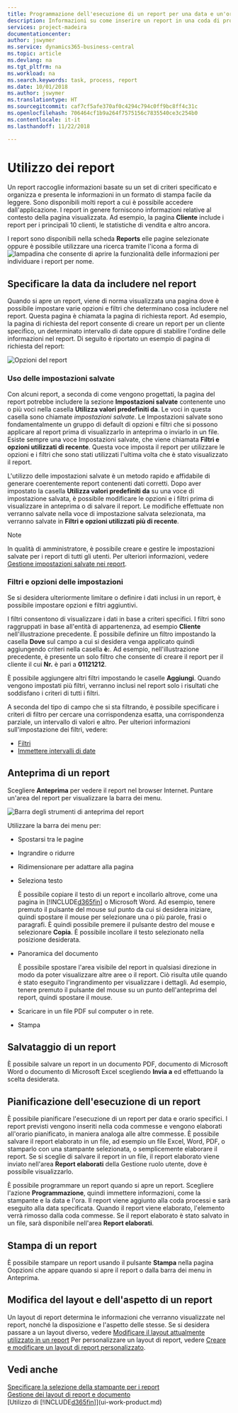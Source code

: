 ```yaml
---
title: Programmazione dell'esecuzione di un report per una data e un'ora specifiche | Documenti Microsoft
description: Informazioni su come inserire un report in una coda di processi e programmare per l'elaborazione per una data e un'ora specifiche.
services: project-madeira
documentationcenter: 
author: jswymer
ms.service: dynamics365-business-central
ms.topic: article
ms.devlang: na
ms.tgt_pltfrm: na
ms.workload: na
ms.search.keywords: task, process, report
ms.date: 10/01/2018
ms.author: jswymer
ms.translationtype: HT
ms.sourcegitcommit: caf7cf5afe370af0c4294c794c0ff9bc8ff4c31c
ms.openlocfilehash: 706464cf1b9a264f7575156c7835540ce3c254b0
ms.contentlocale: it-it
ms.lasthandoff: 11/22/2018

---
```

# <a name="working-with-reports"></a>Utilizzo dei report
Un report raccoglie informazioni basate su un set di criteri specificato e organizza e presenta le informazioni in un formato di stampa facile da leggere. Sono disponibili molti report a cui è possibile accedere dall'applicazione. I report in genere forniscono informazioni relative al contesto della pagina visualizzata. Ad esempio, la pagina **Cliente** include i report per i principali 10 clienti, le statistiche di vendita e altro ancora.

I report sono disponibili nella scheda **Reports** elle pagine selezionate oppure è possibile utilizzare una ricerca tramite l'icona a forma di ![lampadina che consente di aprire la funzionalità delle informazioni](media/ui-search/search_small.png "Informazioni sull'operazione che si desidera eseguire") per individuare i report per nome.


## <a name="specifying-the-data-to-include-in-the-report"></a>Specificare la data da includere nel report
Quando si apre un report, viene di norma visualizzata una pagina dove è possibile impostare varie opzioni e filtri che determinano cosa includere nel report. Questa pagina è chiamata la pagina di richiesta report. Ad esempio, la pagina di richiesta del report consente di creare un report per un cliente specifico, un determinato intervallo di date oppure di stabilire l'ordine delle informazioni nel report. Di seguito è riportato un esempio di pagina di richiesta del report:

![Opzioni del report](media/report_options.png "Opzioni del report")

### <a name="SavedSettings"></a>Uso delle impostazioni salvate
Con alcuni report, a seconda di come vengono progettati, la pagina del report potrebbe includere la sezione **Impostazioni salvate** contenente uno o più voci nella casella **Utilizza valori predefiniti da**. Le voci in questa casella sono chiamate *impostazioni salvate*. Le Impostazioni salvate sono fondamentalmente un gruppo di default di opzioni e filtri che si possono applicare al report prima di visualizzarlo in anteprima o inviarlo in un file. Esiste sempre una voce Impostazioni salvate, che viene chiamata **Filtri e opzioni utilizzati di recente**. Questa voce imposta il report per utilizzare le opzioni e i filtri che sono stati utilizzati l'ultima volta che è stato visualizzato il report.

L'utilizzo delle impostazioni salvate è un metodo rapido e affidabile di generare coerentemente report contenenti dati corretti. Dopo aver impostato la casella **Utilizza valori predefiniti da** su una voce di impostazione salvata, è possibile modificare le opzioni e i filtri prima di visualizzare in anteprima o di salvare il report. Le modifiche effettuate non verranno salvate nella voce di impostazione salvata selezionata, ma verranno salvate in **Filtri e opzioni utilizzati più di recente**.

>[!NOTE]
>In qualità di amministratore, è possibile creare e gestire le impostazioni salvate per i report di tutti gli utenti. Per ulteriori informazioni, vedere [Gestione impostazioni salvate nei report](reports-saving-reusing-settings.md).

### <a name="setting-options-and-filters"></a>Filtri e opzioni delle impostazioni
Se si desidera ulteriormente limitare o definire i dati inclusi in un report, è possibile impostare opzioni e filtri aggiuntivi.

I filtri consentono di visualizzare i dati in base a criteri specifici. I filtri sono raggruppati in base all'entità di appartenenza, ad esempio **Cliente** nell'illustrazione precedente. È possibile definire un filtro impostando la casella **Dove** sul campo a cui si desidera venga applicato quindi aggiungendo criteri nella casella **è:**. Ad esempio, nell'illustrazione precedente, è presente un solo filtro che consente di creare il report per il cliente il cui **Nr.** è pari a **01121212**.

È possibile aggiungere altri filtri impostando le caselle **Aggiungi**. Quando vengono impostati più filtri, verranno inclusi nel report solo i risultati che soddisfano i criteri di tutti i filtri.

A seconda del tipo di campo che si sta filtrando, è possibile specificare i criteri di filtro per cercare una corrispondenza esatta, una corrispondenza parziale, un intervallo di valori e altro. Per ulteriori informazioni sull'impostazione dei filtri, vedere:
-   [Filtri](ui-enter-criteria-filters.md#FilterCriteria)
-   [Immettere intervalli di date](ui-enter-date-ranges.md)

## <a name="previewing-a-report"></a>Anteprima di un report
Scegliere **Anteprima** per vedere il report nel browser Internet. Puntare un'area del report per visualizzare la barra dei menu.  

![Barra degli strumenti di anteprima del report](media/report_viewer.png "Barra degli strumenti di anteprima del report")

Utilizzare la barra dei menu per:

-   Spostarsi tra le pagine
-   Ingrandire o ridurre
-   Ridimensionare per adattare alla pagina
-   Seleziona testo

    È possibile copiare il testo di un report e incollarlo altrove, come una pagina in [!INCLUDE[d365fin](includes/d365fin_md.md)] o Microsoft Word.  Ad esempio, tenere premuto il pulsante del mouse sul punto da cui si desidera iniziare, quindi spostare il mouse per selezionare una o più parole, frasi o paragrafi. È quindi possibile premere il pulsante destro del mouse e selezionare **Copia**. È possibile incollare il testo selezionato nella posizione desiderata.
-   Panoramica del documento

    È possibile spostare l'area visibile del report in qualsiasi direzione in modo da poter visualizzare altre aree o il report. Ciò risulta utile quando è stato eseguito l'ingrandimento per visualizzare i dettagli.  Ad esempio, tenere premuto il pulsante del mouse su un punto dell'anteprima del report, quindi spostare il mouse.

-   Scaricare in un file PDF sul computer o in rete.
-   Stampa


## <a name="saving-a-report"></a>Salvataggio di un report
È possibile salvare un report in un documento PDF, documento di Microsoft Word o documento di Microsoft Excel scegliendo **Invia a** ed effettuando la scelta desiderata.

## <a name="ScheduleReport"></a> Pianificazione dell'esecuzione di un report
È possibile pianificare l'esecuzione di un report per data e orario specifici. I report previsti vengono inseriti nella coda commesse e vengono elaborati all'orario pianificato, in maniera analoga alle altre commesse. È possibile salvare il report elaborato in un file, ad esempio un file Excel, Word, PDF, o stamparlo con una stampante selezionata, o semplicemente elaborare il report. Se si sceglie di salvare il report in un file, il report elaborato viene inviato nell'area **Report elaborati** della Gestione ruolo utente, dove è possibile visualizzarlo.

È possibile programmare un report quando si apre un report. Scegliere l'azione **Programmazione**, quindi immettere informazioni, come la stampante e la data e l'ora. Il report viene aggiunto alla coda processi e sarà eseguito alla data specificata. Quando il report viene elaborato, l'elemento verrà rimosso dalla coda commesse. Se il report elaborato è stato salvato in un file, sarà disponibile nell'area **Report elaborati**.

## <a name="PrintReport"></a>Stampa di un report
È possibile stampare un report usando il pulsante **Stampa** nella pagina Oopzioni che appare quando si apre il report o dalla barra dei menu in Anteprima.

## <a name="changing-the-layout-and-look-of-a-report"></a>Modifica del layout e dell'aspetto di un report
Un layout di report determina le informazioni che verranno visualizzate nel report, nonché la disposizione e l'aspetto delle stesse. Se si desidera passare a un layout diverso, vedere [Modificare il layout attualmente utilizzato in un report](ui-how-change-layout-currently-used-report.md) Per personalizzare un layout di report, vedere [Creare e modificare un layout di report personalizzato](ui-how-create-custom-report-layout.md).

## <a name="see-also"></a>Vedi anche
[Specificare la selezione della stampante per i report](ui-specify-printer-selection-reports.md)  
[Gestione dei layout di report e documento](ui-manage-report-layouts.md)  
[Utilizzo di [!INCLUDE[d365fin](includes/d365fin_md.md)]](ui-work-product.md)

